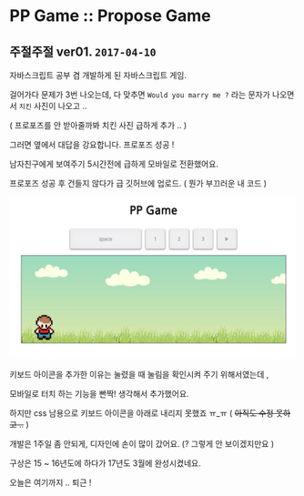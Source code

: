 # PP Game :: Propose Game #

## 주절주절 ver01. `2017-04-10`

자바스크립트 공부 겸 개발하게 된 자바스크립트 게임.

걸어가다 문제가 3번 나오는데, 다 맞추면 `Would you marry me ?` 라는 문자가 나오면서 `치킨` 사진이 나오고 ..

( 프로포즈를 안 받아줄까봐 치킨 사진 급하게 추가 .. )

그러면 옆에서 대답을 강요합니다. 프로포즈 성공 !

남자친구에게 보여주기 5시간전에 급하게 모바일로 전환했어요.

프로포즈 성공 후 건들지 않다가 급 깃허브에 업로드. ( 뭔가 부끄러운 내 코드 )

<img src="https://github.com/arikim92/pp-game/blob/master/assets/pp-game-ss01.png" alt="screenshot">

키보드 아이콘을 추가한 이유는 눌렸을 때 눌림을 확인시켜 주기 위해서였는데 ,

모바일로 터치 하는 기능을 빤짝! 생각해서 추가했어요.

하지만 css 남용으로 키보드 아이콘을 아래로 내리지 못했죠 ㅠ_ㅠ ( ~~아직도 수정 못하고 ..~~ )

개발은 1주일 좀 안되게, 디자인에 손이 많이 갔어요. (? 그렇게 안 보이겠지만요 )

구상은 15 ~ 16년도에 하다가 17년도 3월에 완성시켰네요.

오늘은 여기까지 .. 퇴근 !

